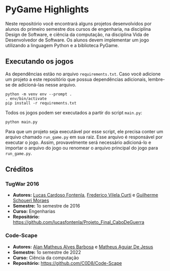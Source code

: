 # PyGame Highlights

Neste repositório você encontrará alguns projetos desenvolvidos por alunos do primeiro semestre dos cursos de engenharia, na disciplina Design de Software, e ciência da computação, na disciplina Vida de Desenvolvedor de Software. Os alunos devem implementar um jogo utilizando a linguagem Python e a biblioteca PyGame.

## Executando os jogos

As dependências estão no arquivo `requirements.txt`. Caso você adicione um projeto a este repositório que possua dependências adicionais, lembre-se de adicioná-las nesse arquivo.

    python -m venv env --prompt .
    . env/bin/activate
    pip install -r requirements.txt

Todos os jogos podem ser executados a partir do script `main.py`:

    python main.py

Para que um projeto seja executável por esse script, ele precisa conter um arquivo chamado `run_game.py` em sua raiz. Esse arquivo é responsável por executar o jogo. Assim, provavelmente será necessário adicioná-lo e importar o arquivo do jogo ou renomear o arquivo principal do jogo para `run_game.py`.

## Créditos

### TugWar 2016

- **Autores:** [Lucas Cardoso Fontenla](https://github.com/lucasfontenla), [Frederico Vilela Curti](https://github.com/fredericocurti) e [Guilherme Schoueri Moraes](https://github.com/guigs10mil)
- **Semestre:** 1o semestre de 2016
- **Curso:** Engenharias
- **Repositório:** https://github.com/lucasfontenla/Projeto_Final_CaboDeGuerra

### Code-Scape

- **Autores:** [Alan Matheus Alves Barbosa](https://github.com/alanmath) e [Matheus Aguiar De Jesus](https://github.com/C0D8)
- **Semestre:** 1o semestre de 2022
- **Curso:** Ciência da computação
- **Repositório:** https://github.com/C0D8/Code-Scape
